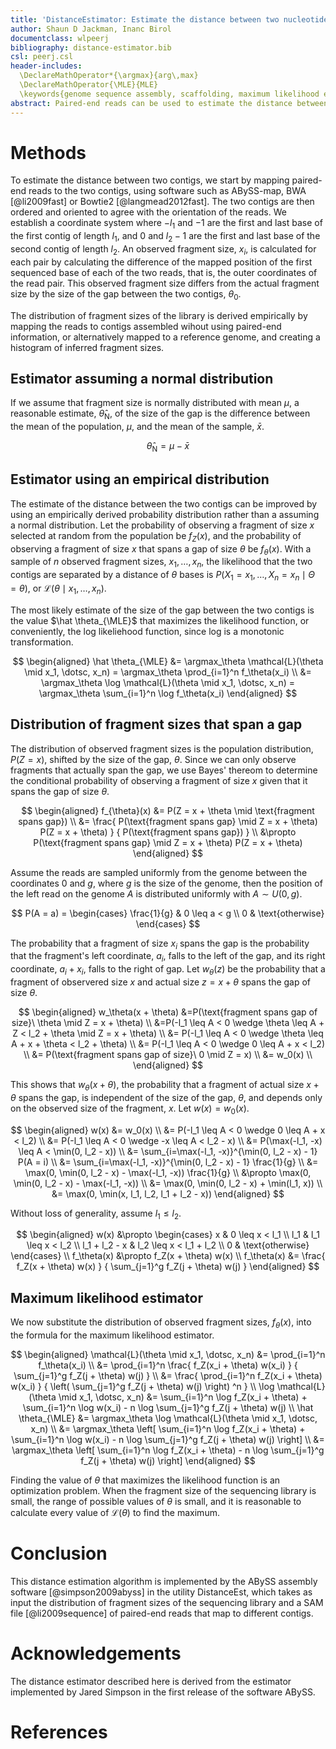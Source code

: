 ```yaml
---
title: 'DistanceEstimator: Estimate the distance between two nucleotide sequence fragments using paired-end reads'
author: Shaun D Jackman, Inanc Birol
documentclass: wlpeerj
bibliography: distance-estimator.bib
csl: peerj.csl
header-includes:
  \DeclareMathOperator*{\argmax}{arg\,max}
  \DeclareMathOperator{\MLE}{MLE}
  \keywords{genome sequence assembly, scaffolding, maximum likelihood estimator, distance, gap}
abstract: Paired-end reads can be used to estimate the distance between two nucleotide sequence, called contigs. The difference of the mean of the fragment sizes that span two contigs and the global population of fragment sizes is a trivial but flawed estimate of the size of the gap. Using an empirical fragment size distribution and the maximum likelihood estimator yields more accurate estimates.
---
```


Methods
================================================================================

To estimate the distance between two contigs, we start by mapping paired-end reads to the two contigs, using software such as ABySS-map, BWA [@li2009fast] or Bowtie2 [@langmead2012fast]. The two contigs are then ordered and oriented to agree with the orientation of the reads. We establish a coordinate system where $-l_1$ and $-1$ are the first and last base of the first contig of length $l_1$, and $0$ and $l_2-1$ are the first and last base of the second contig of length $l_2$.  An observed fragment size, $x_i$, is calculated for each pair by calculating the difference of the mapped position of the first sequenced base of each of the two reads, that is, the outer coordinates of the read pair. This observed fragment size differs from the actual fragment size by the size of the gap between the two contigs, $\theta_0$.

The distribution of fragment sizes of the library is derived empirically by mapping the reads to contigs assembled wihout using paired-end information, or alternatively mapped to a reference genome, and creating a histogram of inferred fragment sizes.

Estimator assuming a normal distribution
------------------------------------------------------------

If we assume that fragment size is normally distributed with mean $\mu$, a
reasonable estimate, $\hat \theta_\text{N}$, of the size of the gap is the
difference between the mean of the population, $\mu$, and the mean of the
sample, $\bar x$.

$$
\hat \theta_\text{N} = \mu - \bar x
$$

Estimator using an empirical distribution
------------------------------------------------------------

The estimate of the distance between the two contigs can be improved by using an empirically derived probability distribution rather than a assuming a normal distribution. Let the probability of observing a fragment of size $x$ selected at random from the population be $f_Z(x)$, and the probability of observing a fragment of size $x$ that spans a gap of size $\theta$ be $f_\theta(x)$. With a sample of $n$ observed fragment sizes, $x_1, \dotsc , x_n$, the likelihood that the two contigs are separated by a distance of $\theta$ bases is $P(X_1 = x_1, \dotsc, X_n = x_n \mid \Theta = \theta)$, or $\mathcal{L}(\theta \mid x_1, \dotsc , x_n)$.

The most likely estimate of the size of the gap between the two contigs is the value $\hat \theta_{\MLE}$ that maximizes the likelihood function, or conveniently, the log likeliehood function, since log is a monotonic transformation.

$$
\begin{aligned}
\hat \theta_{\MLE}
&= \argmax_\theta \mathcal{L}(\theta \mid x_1, \dotsc, x_n)
	= \argmax_\theta \prod_{i=1}^n f_\theta(x_i) \\
&= \argmax_\theta \log \mathcal{L}(\theta \mid x_1, \dotsc, x_n)
	= \argmax_\theta \sum_{i=1}^n \log f_\theta(x_i)
\end{aligned}
$$

Distribution of fragment sizes that span a gap
------------------------------------------------------------

The distribution of observed fragment sizes is the population distribution, $P(Z = x)$, shifted by the size of the gap, $\theta$. Since we can only observe fragments that actually span the gap, we use Bayes' thereom to determine the conditional probability of observing a fragment of size $x$ given that it spans the gap of size $\theta$.

$$
\begin{aligned}
f_{\theta}(x)
&= P(Z = x + \theta \mid \text{fragment spans gap}) \\
&= \frac{ P(\text{fragment spans gap} \mid Z = x + \theta) P(Z = x + \theta) }
{ P(\text{fragment spans gap}) } \\
&\propto P(\text{fragment spans gap} \mid Z = x + \theta) P(Z = x + \theta)
\end{aligned}
$$

Assume the reads are sampled uniformly from the genome between the coordinates $0$ and $g$, where $g$ is the size of the genome, then the position of the left read on the genome $A$ is distributed uniformly with $A \sim U(0, g)$.

$$
P(A = a) = \begin{cases}
\frac{1}{g} & 0 \leq a < g \\
0 & \text{otherwise}
\end{cases}
$$

The probability that a fragment of size $x_i$ spans the gap is the probability that the fragment's left coordinate, $a_i$, falls to the left of the gap, and its right coordinate, $a_i + x_i$, falls to the right of gap. Let $w_\theta(z)$ be the probability that a fragment of observered size $x$ and actual size $z = x + \theta$ spans the gap of size $\theta$.

$$
\begin{aligned}
w_\theta(x + \theta)
&=P(\text{fragment spans gap of size}\ \theta \mid Z = x + \theta) \\
&=P(-l_1 \leq A < 0 \wedge \theta \leq A + Z < l_2 + \theta \mid Z = x + \theta) \\
&= P(-l_1 \leq A < 0 \wedge \theta \leq A + x + \theta < l_2 + \theta) \\
&= P(-l_1 \leq A < 0 \wedge 0 \leq A + x < l_2) \\
&= P(\text{fragment spans gap of size}\ 0 \mid Z = x) \\
&= w_0(x) \\
\end{aligned}
$$

This shows that $w_\theta(x + \theta)$, the probability that a fragment of actual size $x + \theta$ spans the gap, is independent of the size of the gap, $\theta$, and depends only on the observed size of the fragment, $x$. Let $w(x) = w_0(x)$.

$$
\begin{aligned}
w(x) &= w_0(x) \\
&= P(-l_1 \leq A < 0 \wedge 0 \leq A + x < l_2) \\
&= P(-l_1 \leq A < 0 \wedge -x \leq A < l_2 - x) \\
&= P(\max(-l_1, -x) \leq A < \min(0, l_2 - x)) \\
&= \sum_{i=\max(-l_1, -x)}^{\min(0, l_2 - x) - 1} P(A = i) \\
&= \sum_{i=\max(-l_1, -x)}^{\min(0, l_2 - x) - 1} \frac{1}{g} \\
&= \max(0, \min(0, l_2 - x) - \max(-l_1, -x)) \frac{1}{g} \\
&\propto \max(0, \min(0, l_2 - x) - \max(-l_1, -x)) \\
&= \max(0, \min(0, l_2 - x) + \min(l_1, x)) \\
&= \max(0, \min(x, l_1, l_2, l_1 + l_2 - x))
\end{aligned}
$$

Without loss of generality, assume $l_1 \leq l_2$.

$$
\begin{aligned}
w(x) &\propto \begin{cases}
x & 0 \leq x < l_1 \\
l_1 & l_1 \leq x < l_2 \\
l_1 + l_2 - x & l_2 \leq x < l_1 + l_2 \\
0 & \text{otherwise}
\end{cases}
\\
f_\theta(x) &\propto f_Z(x + \theta) w(x)
\\
f_\theta(x) &= \frac{ f_Z(x + \theta) w(x) }
	{ \sum_{j=1}^g f_Z(j + \theta) w(j) }
\end{aligned}
$$

Maximum likelihood estimator
------------------------------------------------------------

We now substitute the distribution of observed fragment sizes, $f_\theta(x)$, into the formula for the maximum likelihood estimator.

$$
\begin{aligned}
\mathcal{L}(\theta \mid x_1, \dotsc, x_n)
&= \prod_{i=1}^n f_\theta(x_i) \\
&= \prod_{i=1}^n \frac{ f_Z(x_i + \theta) w(x_i) }
	{ \sum_{j=1}^g f_Z(j + \theta) w(j) } \\
&= \frac{ \prod_{i=1}^n f_Z(x_i + \theta) w(x_i) }
	{ \left( \sum_{j=1}^g f_Z(j + \theta) w(j) \right) ^n }
\\
\log \mathcal{L}(\theta \mid x_1, \dotsc, x_n)
&= \sum_{i=1}^n \log f_Z(x_i + \theta)
	+ \sum_{i=1}^n \log w(x_i)
	- n \log \sum_{j=1}^g f_Z(j + \theta) w(j)
\\
\hat \theta_{\MLE}
&= \argmax_\theta \log \mathcal{L}(\theta \mid x_1, \dotsc, x_n) \\
&= \argmax_\theta \left[ \sum_{i=1}^n \log f_Z(x_i + \theta)
	+ \sum_{i=1}^n \log w(x_i)
	- n \log \sum_{j=1}^g f_Z(j + \theta) w(j) \right] \\
&= \argmax_\theta \left[ \sum_{i=1}^n \log f_Z(x_i + \theta)
	- n \log \sum_{j=1}^g f_Z(j + \theta) w(j) \right]
\end{aligned}
$$

Finding the value of $\theta$ that maximizes the likelihood function is an optimization problem. When the fragment size of the sequencing library is small, the range of possible values of $\theta$ is small, and it is reasonable to calculate every value of $\mathcal{L}(\theta)$ to find the maximum.

Conclusion
================================================================================

This distance estimation algorithm is implemented by the ABySS assembly software [@simpson2009abyss] in the utility DistanceEst, which takes as input the distribution of fragment sizes of the sequencing library and a SAM file [@li2009sequence] of paired-end reads that map to different contigs.

Acknowledgements
================================================================================

The distance estimator described here is derived from the estimator implemented by Jared Simpson in the first release of the software ABySS.

References
================================================================================
